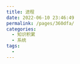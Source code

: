 ```yaml
---
title: 进程
date: 2022-06-10 23:46:49
permalink: /pages/360dfa/
categories:
  - 知识积累
  - 系统
tags:
  - 
---
```

